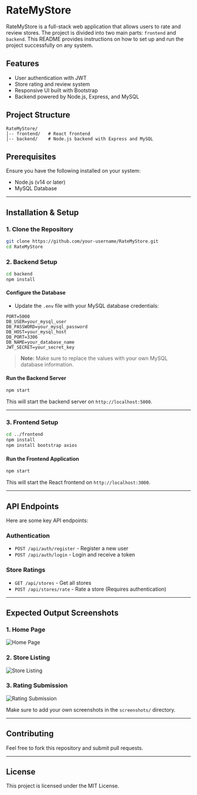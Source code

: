 # RateMyStore

RateMyStore is a full-stack web application that allows users to rate and review stores. The project is divided into two main parts: `frontend` and `backend`. This README provides instructions on how to set up and run the project successfully on any system.

## Features
- User authentication with JWT
- Store rating and review system
- Responsive UI built with Bootstrap
- Backend powered by Node.js, Express, and MySQL

## Project Structure
```
RateMyStore/
│-- frontend/   # React frontend
│-- backend/    # Node.js backend with Express and MySQL
```

## Prerequisites
Ensure you have the following installed on your system:
- Node.js (v14 or later)
- MySQL Database

---

## Installation & Setup

### 1. Clone the Repository
```sh
git clone https://github.com/your-username/RateMyStore.git
cd RateMyStore
```

### 2. Backend Setup
```sh
cd backend
npm install
```

#### Configure the Database
- Update the `.env` file with your MySQL database credentials:

```env
PORT=5000
DB_USER=your_mysql_user
DB_PASSWORD=your_mysql_password
DB_HOST=your_mysql_host
DB_PORT=3306
DB_NAME=your_database_name
JWT_SECRET=your_secret_key
```

> **Note:** Make sure to replace the values with your own MySQL database information.

#### Run the Backend Server
```sh
npm start
```

This will start the backend server on `http://localhost:5000`.

---

### 3. Frontend Setup
```sh
cd ../frontend
npm install
npm install bootstrap axios
```

#### Run the Frontend Application
```sh
npm start
```

This will start the React frontend on `http://localhost:3000`.

---

## API Endpoints
Here are some key API endpoints:

### Authentication
- `POST /api/auth/register` - Register a new user
- `POST /api/auth/login` - Login and receive a token

### Store Ratings
- `GET /api/stores` - Get all stores
- `POST /api/stores/rate` - Rate a store (Requires authentication)

---

## Expected Output Screenshots
### 1. Home Page
![Home Page](screenshots/homepage.png)

### 2. Store Listing
![Store Listing](screenshots/store-listing.png)

### 3. Rating Submission
![Rating Submission](screenshots/rating.png)

Make sure to add your own screenshots in the `screenshots/` directory.

---

## Contributing
Feel free to fork this repository and submit pull requests.

---

## License
This project is licensed under the MIT License.

